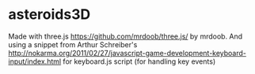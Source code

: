 asteroids3D
===========

Made with three.js https://github.com/mrdoob/three.js/ by mrdoob. 
And using a snippet from Arthur Schreiber's http://nokarma.org/2011/02/27/javascript-game-development-keyboard-input/index.html for keyboard.js script (for handling key events)

